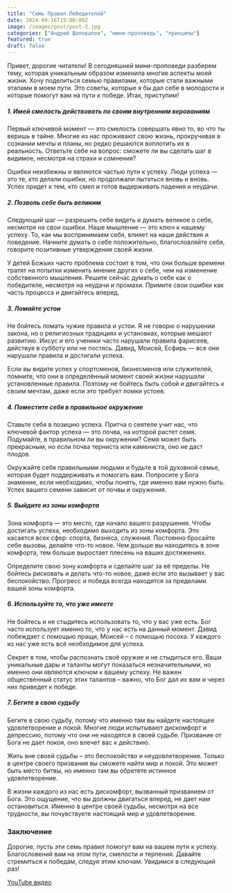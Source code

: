 ```yaml
---
title: "Семь Правил Победителей"
date: 2024-09-16T15:00:00Z
image: /images/post/post-2.jpg
categories: ["Андрей Шаповалов", "мини-проповедь", "принципы"]
featured: true
draft: false
---
```


Привет, дорогие читатели! В сегодняшней мини-проповеди разберем тему, которая уникальным образом изменила многие аспекты моей жизни. Хочу поделиться семью правилами, которые стали важными этапами в моем пути. Это советы, которые я бы дал себе в молодости и которые помогут вам на пути к победе. Итак, приступим!

##### 1. Имей смелость действовать по своим внутренним верованиям

Первый ключевой момент — это смелость совершать явно то, во что ты веришь в тайне. Многие из нас проживают свою жизнь, прокручивая в сознании мечты и планы, но редко решаются воплотить их в реальность. Ответьте себе на вопрос: сможете ли вы сделать шаг в видимое, несмотря на страхи и сомнения?

Ошибки неизбежны и являются частью пути к успеху. Люди успеха — это те, кто делали ошибки, но продолжали пытаться вновь и вновь. Успех придет к тем, кто смел и готов выдерживать падения и неудачи.

##### 2. Позволь себе быть великим

Следующий шаг — разрешить себе видеть и думать великое о себе, несмотря на свои ошибки. Наше мышление — это ключ к нашему успеху. То, как мы воспринимаем себя, влияет на наши действия и поведение. Начните думать о себе положительно, благословляйте себя, говорите позитивные утверждения своей жизни.

У детей Божьих часто проблема состоит в том, что они больше времени тратят на попытки изменить мнение других о себе, чем на изменение собственного мышления. Решите сейчас думать о себе как о победителе, несмотря на неудачи и промахи. Примите свои ошибки как часть процесса и двигайтесь вперед.

##### 3. Ломайте устои

Не бойтесь ломать чужие правила и устои. Я не говорю о нарушении закона, но о религиозных традициях и установках, которые мешают развитию. Иисус и его ученики часто нарушали правила фарисеев, действуя в субботу или не постясь. Давид, Моисей, Есфирь — все они нарушали правила и достигали успеха.

Если вы видите успех у спортсменов, бизнесменов или служителей, помните, что они в определённый момент своей жизни нарушали установленные правила. Поэтому не бойтесь быть собой и двигайтесь к своим мечтам, даже если это требует ломки устоев.

##### 4. Поместите себя в правильное окружение

Ставьте себя в позицию успеха. Притча о сеятеле учит нас, что ключевой фактор успеха — это почва, на которой растет семя. Подумайте, в правильном ли вы окружении? Семя может быть прекрасным, но если почва терниста или камениста, оно не даст плодов.

Окружайте себя правильными людьми и будьте в той духовной семье, которая будет поддерживать и помогать вам. Попросите у Бога знамение, если необходимо, чтобы понять, где именно вам нужно быть. Успех вашего семени зависит от почвы и окружения.

##### 5. Выйдите из зоны комфорта

Зона комфорта — это место, где начало вашего разрушения. Чтобы достигать успеха, необходимо выходить из зоны комфорта. Это касается всех сфер: спорта, бизнеса, служения. Постоянно бросайте себе вызовы, делайте что-то новое. Чем дольше вы находитесь в зоне комфорта, тем больше выростает плесень на ваших достижениях.

Определите свою зону комфорта и сделайте шаг за её пределы. Не бойтесь рисковать и делать что-то новое, даже если это вызывает у вас беспокойство. Прогресс и победа всегда находятся за пределами вашей зоны комфорта.

##### 6. Используйте то, что уже имеете

Не бойтесь и не стыдитесь использовать то, что у вас уже есть. Бог часто использует именно то, что у нас есть на данный момент. Давид побеждает с помощью пращи, Моисей – с помощью посоха. У каждого из нас уже есть всё необходимое для успеха.

Секрет в том, чтобы распознать своё оружие и не стыдиться его. Ваши уникальные дары и таланты могут показаться незначительными, но именно они являются ключом к вашему успеху. Не важен общественный статус этих талантов – важно, что Бог дал их вам и через них приведет к победе.

##### 7. Бегите в свою судьбу

Бегите в свою судьбу, потому что именно там вы найдете настоящее удовлетворение и покой. Многие люди испытывают дискомфорт и депрессию, потому что они не находятся в своей судьбе. Призвание от Бога не дает покоя, оно влечет вас к действию.

Жить вне своей судьбы – это беспокойство и неудовлетворение. Только в центре своего призвания вы сможете найти мир и покой. Это может быть место битвы, но именно там вы обретете истинное удовлетворение.

В жизни каждого из нас есть дискомфорт, вызванный призванием от Бога. Это ощущение, что вы должны двигаться вперед, не дает нам остановиться. Именно в центре своей судьбы, несмотря на все трудности, вы почувствуете настоящий мир и удовлетворение.

### Заключение

Дорогие, пусть эти семь правил помогут вам на вашем пути к успеху. Благословений вам на этом пути, смелости и терпения. Давайте стремиться к победам, следуя этим ключам. Увидимся в следующий раз!

[YouTube видео](https://youtu.be/XNhitocdk24?si=kn0Y2pl_2tAAuGQx)
